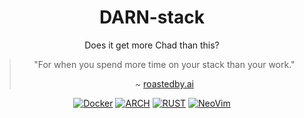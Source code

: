 <div align="center">

# DARN-stack
Does it get more Chad than this?

>"For when you spend more time on your stack than your work."
>
>~ [roastedby.ai](https://www.roastedby.ai)

[![Docker](https://img.shields.io/badge/Docker-2496ED.svg?style=for-the-badge)](https://www.docker.com/)
[![ARCH](https://img.shields.io/badge/ARCH-00436d.svg?style=for-the-badge)](https://www.archlinux.org/)
[![RUST](https://img.shields.io/badge/RUST-5D4F85.svg?style=for-the-badge)](https://www.rust-lang.org/)
[![NeoVim](https://img.shields.io/badge/NeoVim-6F99A6.svg?style=for-the-badge)](https://www.neovim.io/)

</div>
